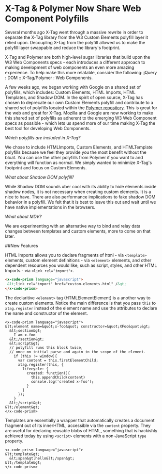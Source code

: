 # X-Tag & Polymer Now Share Web Component Polyfills


Several months ago X-Tag went through a massive rewrite in order to separate the X-Tag library from the W3 Custom Elements polyfill layer it relied upon. Decoupling X-Tag from the polyfill allowed us to make the polyfill layer swappable and reduce the library's footprint.

X-Tag and Polymer are both high-level sugar libraries that build upon the W3 Web Components specs - each introduces a different approach to making development of web components an even more amazing experience. To help make this more relatable, consider the following: jQuery : DOM :: X-Tag/Polymer : Web Components.

A few weeks ago, we began working with Google on a shared set of polyfills, which includes: Custom Elements, HTML Imports, HTML Templates, and Shadow DOM. In the spirit of open source, X-Tag has chosen to deprecate our own Custom Elements polyfill and contribute to a shared set of polyfills located within the [Polymer repository](https://github.com/Polymer). This is great for the web and great for X-Tag.  Mozilla and Google are now working to make this shared set of polyfills as adherent to the emerging W3 Web Component specs as possible -  which lets us spend more of our time making X-Tag the best tool for developing Web Components.

*Which polyfills are included in X-Tag?*

We chose to include HTMLImports, Custom Elements, and HTMLTemplate polyfills because we feel they provide you the most benefit without the bloat.  You can use the other polyfills from Polymer if you want to and everything will function as normal.  We simply wanted to minimize X-Tag's footprint and focus on Custom Elements.

*What about Shadow DOM polyfill?*

While Shadow DOM sounds uber cool with its ability to hide elements inside shadow nodes, it is not necessary when creating custom elements.  It is a nice to have.  There are also performance implications to fake shadow DOM behavior in a polyfill.  We felt that it is best to leave this out and wait until we have native implementations in the browsers.

*What about MDV?*

We are experimenting with an alternative way to bind and relay data changes between templates and custom elements, more to come on that later.


##New Features

HTML Imports allows you to declare fragments of html - via `<template>` elements, custom element definitions - via `<element>` elements, and other dependent resources you would like, such as script, styles, and other HTML Imports - via `<link rel="import">`.

```html
<x-code-prism language="javascript">
 &lt;link rel="import" href="custom-elements.html" /&gt;
</x-code-prism>
```

The declaritive `<element>` tag (HTMLElementElement) is a another way to create custom elements. Notice the main difference is that you pass `this` to `xtag.register` instead of the element name and use the attributes to declare the name and constructor of the element.

```
<x-code-prism language="javascript">
&lt;element name=&quot;x-foo&quot; constructor=&quot;XFoo&quot;&gt;
  &lt;section&gt;
    I am x-foo
  &lt;/section&gt;
  &lt;script&gt;
  // polyfill runs this block twice,
  // once on initial parse and again in the scope of the element.
    if (this != window){
      var content = this.firstElementChild;
      xtag.register(this, {
        lifecycle: {
          created: function(){
            this.appendChild(content)
            console.log('created x-foo');
          }
        }
      });
    }
  &lt;/script&gt;
&lt;/element&gt;
</x-code-prism>
```

Templates are essentially a wrapper that automatically creates a document fragment out of its innerHTML, accessible via the `content` property. They are useful for declaring reusable blobs of HTML, something that is hackishly achieved today by using `<script>` elements with a non-JavaScript `type` property.

```
<x-code-prism language="javascript">
&lt;template&gt;
  &lt;span&gt;hello&lt;/span&gt;
&lt;/template&gt;
</x-code-prism>
```

